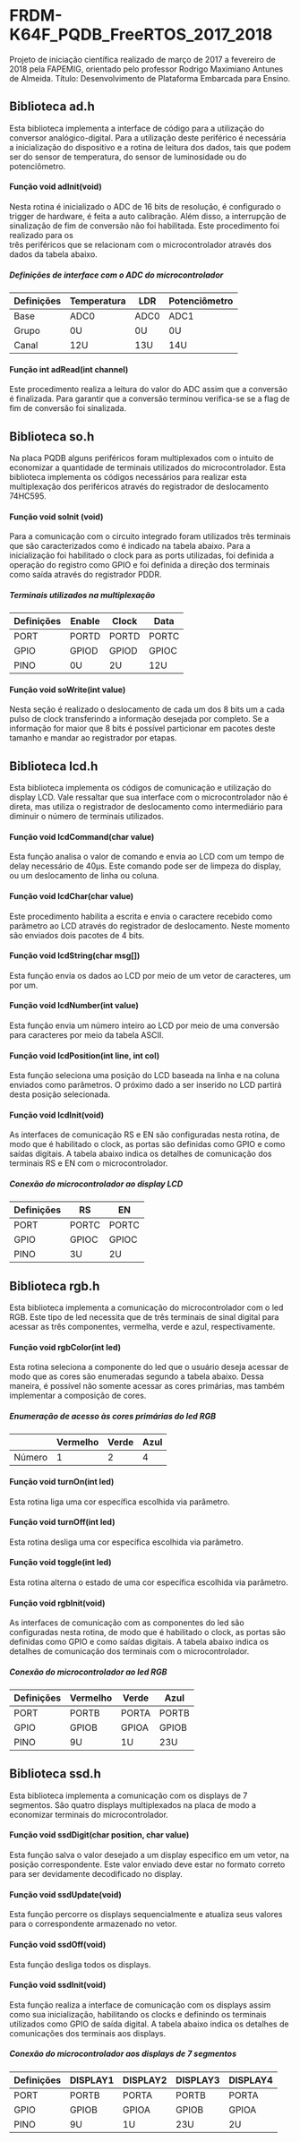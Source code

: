 # FRDM-K64F_PQDB_FreeRTOS_2017_2018
Projeto de iniciação científica realizado de março de 2017 a fevereiro de 2018 pela FAPEMIG, orientado pelo professor Rodrigo Maximiano Antunes de Almeida. Título: Desenvolvimento de Plataforma Embarcada para Ensino.


## Biblioteca ad.h
Esta biblioteca implementa a interface de código para a utilização do conversor analógico-digital. Para a utilização deste periférico é necessária a inicialização do dispositivo e a rotina de leitura dos dados, tais que podem ser do sensor de temperatura, do sensor de luminosidade ou do potenciômetro.
  
#### Função void adInit(void)

Nesta rotina é inicializado o ADC de 16 bits de resolução, é configurado o trigger de hardware, é feita a auto calibração.
Além disso, a interrupção de sinalização de fim de conversão não foi habilitada. Este procedimento foi realizado para os  
três periféricos que se relacionam com o microcontrolador através dos dados da tabela abaixo.

##### Definições de interface com o  ADC do microcontrolador
                        
| Definições | Temperatura | LDR  | Potenciômetro |
|------------|-------------|------|---------------|
| Base       | ADC0        | ADC0 | ADC1          |
| Grupo      | 0U          | 0U   | 0U            |
| Canal      | 12U         | 13U  | 14U           |
      
#### Função int adRead(int channel)
		 
Este procedimento realiza a leitura do valor do ADC assim que a conversão é finalizada. Para garantir que a conversão terminou verifica-se se a flag de fim de conversão foi sinalizada.
 
## Biblioteca so.h

Na placa PQDB alguns periféricos foram multiplexados com o intuito de economizar a quantidade de terminais utilizados do microcontrolador. Esta biblioteca implementa os códigos necessários para realizar esta multiplexação dos periféricos através do registrador de deslocamento 74HC595.
	
#### Função void soInit (void)

Para a comunicação com o circuito integrado foram utilizados três terminais que são caracterizados como é indicado na tabela abaixo. Para a inicialização foi habilitado o clock para as ports utilizadas, foi definida a operação do registro como GPIO e foi definida a direção dos terminais como saída através do registrador PDDR.

##### Terminais utilizados na multiplexação
| Definições | Enable | Clock | Data  |
|------------|--------|-------|-------|
| PORT       | PORTD  | PORTD | PORTC |
| GPIO       | GPIOD  | GPIOD | GPIOC |
| PINO       | 0U     | 2U    | 12U   |

#### Função void soWrite(int value)

Nesta seção é realizado o deslocamento de cada um dos 8 bits um a cada pulso de clock transferindo a informação desejada por completo. Se a informação for maior que 8 bits é possível particionar em pacotes deste tamanho e mandar ao registrador por etapas.

## Biblioteca lcd.h

Esta biblioteca implementa os códigos de comunicação e utilização do display LCD. Vale ressaltar que sua interface com o microcontrolador não é direta, mas utiliza o registrador de deslocamento como intermediário para diminuir o número de terminais utilizados.

#### Função void lcdCommand(char value)

Esta função analisa o valor de comando e envia ao LCD com um tempo de delay necessário de 40µs. Este comando pode ser de limpeza do display, ou um deslocamento de linha ou coluna.
	
#### Função void lcdChar(char value)
	
Este procedimento habilita a escrita e envia o caractere recebido como parâmetro ao LCD através do registrador de deslocamento. Neste momento são enviados dois pacotes de 4 bits.
	
#### Função void lcdString(char msg[])

Esta função envia os dados ao LCD por meio de um vetor de caracteres, um por um.
	
#### Função void lcdNumber(int value)

Esta função envia um número inteiro ao LCD por meio de uma conversão para caracteres por meio da tabela ASCII.
	
#### Função void lcdPosition(int line, int col)

Esta função seleciona uma posição do LCD baseada na linha e na coluna enviados como parâmetros. O próximo dado a ser inserido no LCD partirá desta posição selecionada.
	
#### Função void lcdInit(void)

As interfaces de comunicação RS e EN são configuradas nesta rotina, de modo que é habilitado o clock, as portas são definidas como GPIO e como saídas digitais. A tabela abaixo indica os detalhes de comunicação dos terminais RS e EN com o microcontrolador.

##### Conexão do microcontrolador ao display LCD
| Definições | RS    | EN    |
|------------|-------|-------|
| PORT       | PORTC | PORTC |
| GPIO       | GPIOC | GPIOC |
| PINO       | 3U    | 2U    |

## Biblioteca rgb.h

Esta biblioteca implementa a comunicação do microcontrolador com o led RGB. Este tipo de led necessita que de três terminais de sinal digital para acessar as três componentes, vermelha, verde e azul, respectivamente.

#### Função void rgbColor(int led)

Esta rotina seleciona a componente do led que o usuário deseja acessar de modo que as cores são enumeradas segundo a tabela abaixo. Dessa maneira, é possível não somente acessar as cores primárias, mas também implementar a composição de cores.

##### Enumeração de acesso às cores primárias do led RGB
|        | Vermelho | Verde | Azul |
|--------|----------|-------|------|
| Número | 1        | 2     | 4    |

#### Função void turnOn(int led)

Esta rotina liga uma cor específica escolhida via parâmetro.

#### Função void turnOff(int led)

Esta rotina desliga uma cor específica escolhida via parâmetro.

#### Função void toggle(int led)

Esta rotina alterna o estado de uma cor específica escolhida via parâmetro.

#### Função void rgbInit(void)
	
As interfaces de comunicação com as componentes do led são configuradas nesta rotina, de modo que é habilitado o clock, as portas são definidas como GPIO e como saídas digitais. A tabela abaixo indica os detalhes de comunicação dos terminais com o microcontrolador.

##### Conexão do microcontrolador ao led RGB
| Definições | Vermelho | Verde | Azul  |
|------------|----------|-------|-------|
| PORT       | PORTB    | PORTA | PORTB |
| GPIO       | GPIOB    | GPIOA | GPIOB |
| PINO       | 9U       | 1U    | 23U   |

## Biblioteca ssd.h

Esta biblioteca implementa a comunicação com os displays de 7 segmentos. São quatro displays multiplexados na placa de modo a economizar terminais do microcontrolador.

#### Função void ssdDigit(char position, char value)

Esta função salva o valor desejado a um display especifico em um vetor, na posição correspondente. Este valor enviado deve estar no formato correto para ser devidamente decodificado no display.

#### Função void ssdUpdate(void)

Esta função percorre os displays sequencialmente e atualiza seus valores para o correspondente armazenado no vetor.
	
#### Função void ssdOff(void)

Esta função desliga todos os displays.

#### Função void ssdInit(void)

Esta função realiza a interface de comunicação com os displays assim como sua inicialização, habilitando os clocks e definindo os terminais utilizados como GPIO de saída digital. A tabela abaixo indica os detalhes de comunicações dos terminais aos displays.

##### Conexão do microcontrolador aos displays de 7 segmentos
| Definições | DISPLAY1 | DISPLAY2 | DISPLAY3 | DISPLAY4 |
|------------|----------|----------|----------|----------|
| PORT       | PORTB    | PORTA    | PORTB    | PORTA    |
| GPIO       | GPIOB    | GPIOA    | GPIOB    | GPIOA    |
| PINO       | 9U       | 1U       | 23U      | 2U       |
